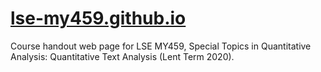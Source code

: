 # [lse-my459.github.io](http://lse-my459.github.io)

Course handout web page for LSE MY459, Special Topics in Quantitative Analysis: Quantitative Text Analysis (Lent Term 2020).
